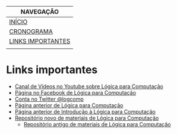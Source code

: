 |  NAVEGAÇÃO 	|
|---	        |
|  [INÍCIO](https://gabrieldeio.github.io/logicaparacomputacao.github.io/) 	        |
|  [CRONOGRAMA](https://gabrieldeio.github.io/logicaparacomputacao.github.io/cronograma/) 	        |
|  [LINKS IMPORTANTES](https://gabrieldeio.github.io/logicaparacomputacao.github.io/links-importantes/)	        |
|   	        |

# Links importantes
  * [Canal de Vídeos no Youtube sobre Lógica para Computação](https://www.youtube.com/playlist?list=PLF5ttO8F-IsRGv0ad2ckPPpJALPG5N7jp)
  * [Página no Facebook de Lógica para Computação](https://www.facebook.com/LogicaParaComputacaoUtfpr)
  * [Conta no Twitter @logcomp](https://twitter.com/logcomp)
  * [Página anterior de Lógica para Computação](http://www2.dainf.ct.utfpr.edu.br/Members/adolfo/ensino/disciplinas/logica-para-computacao-if61b)
  * [Página anterior de Introdução à Lógica para Computação](http://www2.dainf.ct.utfpr.edu.br/Members/adolfo/ensino/disciplinas/introducao-a-logica-para-computacao-csd20)
  * [Repositório novo de materiais de Lógica para Computação](http://www.dainf.ct.utfpr.edu.br/~adolfo/Disciplinas/LogicaParaComputacao_novo/)
    * [Repositório antigo de materiais de Lógica para Computação](http://www.dainf.ct.utfpr.edu.br/~adolfo/Disciplinas/LogicaParaComputacao/)
